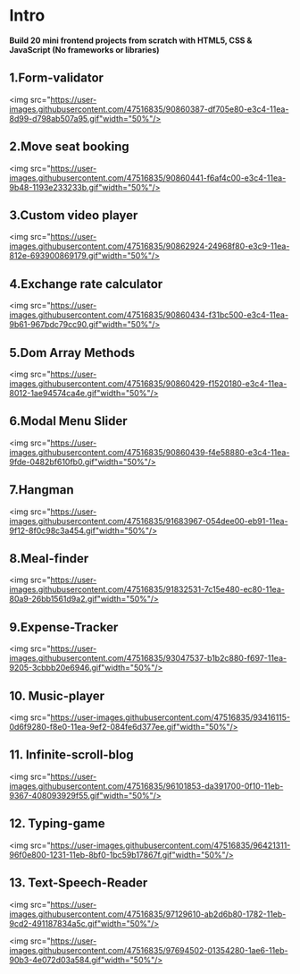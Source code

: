 # Intro

**Build 20 mini frontend projects from scratch with HTML5, CSS & JavaScript (No frameworks or libraries)**

## 1.Form-validator

<img src="https://user-images.githubusercontent.com/47516835/90860387-df705e80-e3c4-11ea-8d99-d798ab507a95.gif"width="50%"/>

<!-- ![ Form-validator](https://user-images.githubusercontent.com/47516835/90860387-df705e80-e3c4-11ea-8d99-d798ab507a95.gif) -->

## 2.Move seat booking

<img src="https://user-images.githubusercontent.com/47516835/90860441-f6af4c00-e3c4-11ea-9b48-1193e233233b.gif"width="50%"/>

<!-- ![move seat booking](https://user-images.githubusercontent.com/47516835/90860441-f6af4c00-e3c4-11ea-9b48-1193e233233b.gif) -->

## 3.Custom video player

<img src="https://user-images.githubusercontent.com/47516835/90862924-24968f80-e3c9-11ea-812e-693900869179.gif"width="50%"/>

<!-- ![custom video player 7](https://user-images.githubusercontent.com/47516835/90862924-24968f80-e3c9-11ea-812e-693900869179.gif) -->

## 4.Exchange rate calculator

<img src="https://user-images.githubusercontent.com/47516835/90860434-f31bc500-e3c4-11ea-9b61-967bdc79cc90.gif"width="50%"/>

<!-- ![exchange rate calculator](https://user-images.githubusercontent.com/47516835/90860434-f31bc500-e3c4-11ea-9b61-967bdc79cc90.gif) -->

## 5.Dom Array Methods

<img src="https://user-images.githubusercontent.com/47516835/90860429-f1520180-e3c4-11ea-8012-1ae94574ca4e.gif"width="50%"/>

<!-- ![Dom Array Methods](https://user-images.githubusercontent.com/47516835/90860429-f1520180-e3c4-11ea-8012-1ae94574ca4e.gif) -->

## 6.Modal Menu Slider

<img src="https://user-images.githubusercontent.com/47516835/90860439-f4e58880-e3c4-11ea-9fde-0482bf610fb0.gif"width="50%"/>

<!-- ![Modal Menu Slider ](https://user-images.githubusercontent.com/47516835/90860439-f4e58880-e3c4-11ea-9fde-0482bf610fb0.gif) -->

## 7.Hangman

<img src="https://user-images.githubusercontent.com/47516835/91683967-054dee00-eb91-11ea-9f12-8f0c98c3a454.gif"width="50%"/>

<!-- ![hangman](https://user-images.githubusercontent.com/47516835/91683967-054dee00-eb91-11ea-9f12-8f0c98c3a454.gif) -->

## 8.Meal-finder

<img src="https://user-images.githubusercontent.com/47516835/91832531-7c15e480-ec80-11ea-80a9-26bb1561d9a2.gif"width="50%"/>

<!-- ![meal-finder](https://user-images.githubusercontent.com/47516835/91832531-7c15e480-ec80-11ea-80a9-26bb1561d9a2.gif) -->

## 9.Expense-Tracker

<img src="https://user-images.githubusercontent.com/47516835/93047537-b1b2c880-f697-11ea-9205-3cbbb20e6946.gif"width="50%"/>

<!-- ![expens_tracker](https://user-images.githubusercontent.com/47516835/93047537-b1b2c880-f697-11ea-9205-3cbbb20e6946.gif) -->

## 10. Music-player

<img src="https://user-images.githubusercontent.com/47516835/93416115-0d6f9280-f8e0-11ea-9ef2-084fe6d377ee.gif"width="50%"/>

<!-- ![music-player](https://user-images.githubusercontent.com/47516835/93416115-0d6f9280-f8e0-11ea-9ef2-084fe6d377ee.gif) -->

## 11. Infinite-scroll-blog

<img src="https://user-images.githubusercontent.com/47516835/96101853-da391700-0f10-11eb-9367-408093929f55.gif"width="50%"/>

<!-- ![INFINITE-SCROLL-BLOG](https://user-images.githubusercontent.com/47516835/96101853-da391700-0f10-11eb-9367-408093929f55.gif) -->

## 12. Typing-game

<img src="https://user-images.githubusercontent.com/47516835/96421311-96f0e800-1231-11eb-8bf0-1bc59b17867f.gif"width="50%"/>

<!--
![typing-game](https://user-images.githubusercontent.com/47516835/96421311-96f0e800-1231-11eb-8bf0-1bc59b17867f.gif) -->

## 13. Text-Speech-Reader

<img src="https://user-images.githubusercontent.com/47516835/97129610-ab2d6b80-1782-11eb-9cd2-491187834a5c.gif"width="50%"/>

<!-- ![TEXT-SPEECH-READER](https://user-images.githubusercontent.com/47516835/97129610-ab2d6b80-1782-11eb-9cd2-491187834a5c.gif) -->

<!-- ## 14. Momory-Card -->

<!-- ![momory_cards](https://user-images.githubusercontent.com/47516835/97694502-01354280-1ae6-11eb-90b3-4e072d03a584.gif) -->

<img src="https://user-images.githubusercontent.com/47516835/97694502-01354280-1ae6-11eb-90b3-4e072d03a584.gif"width="50%"/>
